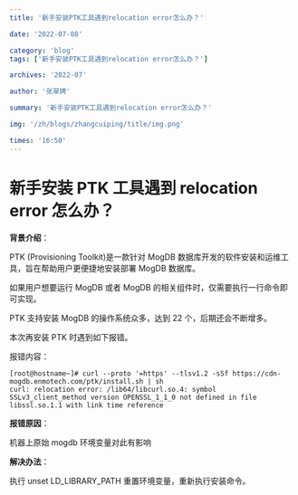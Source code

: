 ```yaml
---
title: '新手安装PTK工具遇到relocation error怎么办？'

date: '2022-07-08'

category: 'blog'
tags: ['新手安装PTK工具遇到relocation error怎么办？']

archives: '2022-07'

author: '张翠娉'

summary: '新手安装PTK工具遇到relocation error怎么办？'

img: '/zh/blogs/zhangcuiping/title/img.png'

times: '16:50'
---
```


# 新手安装 PTK 工具遇到 relocation error 怎么办？

**背景介绍**：

PTK (Provisioning Toolkit)是一款针对 MogDB 数据库开发的软件安装和运维工具，旨在帮助用户更便捷地安装部署 MogDB 数据库。

如果用户想要运行 MogDB 或者 MogDB 的相关组件时，仅需要执行一行命令即可实现。

PTK 支持安装 MogDB 的操作系统众多，达到 22 个，后期还会不断增多。

本次再安装 PTK 时遇到如下报错。

报错内容：

```
[root@hostname~]# curl --proto '=https' --tlsv1.2 -sSf https://cdn-mogdb.enmotech.com/ptk/install.sh | sh
curl: relocation error: /lib64/libcurl.so.4: symbol SSLv3_client_method version OPENSSL_1_1_0 not defined in file libssl.so.1.1 with link time reference
```

**报错原因**：

机器上原始 mogdb 环境变量对此有影响

**解决办法**：

执行 unset LD_LIBRARY_PATH 重置环境变量，重新执行安装命令。
